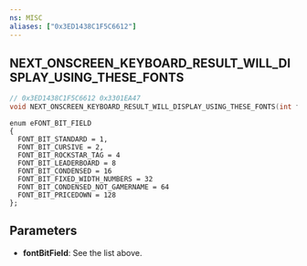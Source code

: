 ```yaml
---
ns: MISC
aliases: ["0x3ED1438C1F5C6612"]
---
```

## NEXT_ONSCREEN_KEYBOARD_RESULT_WILL_DISPLAY_USING_THESE_FONTS

```c
// 0x3ED1438C1F5C6612 0x3301EA47
void NEXT_ONSCREEN_KEYBOARD_RESULT_WILL_DISPLAY_USING_THESE_FONTS(int fontBitField);
```

```
enum eFONT_BIT_FIELD
{
  FONT_BIT_STANDARD = 1,
  FONT_BIT_CURSIVE = 2,
  FONT_BIT_ROCKSTAR_TAG = 4
  FONT_BIT_LEADERBOARD = 8
  FONT_BIT_CONDENSED = 16
  FONT_BIT_FIXED_WIDTH_NUMBERS = 32
  FONT_BIT_CONDENSED_NOT_GAMERNAME = 64
  FONT_BIT_PRICEDOWN = 128
};
```

## Parameters
* **fontBitField**: See the list above.
  

